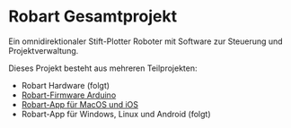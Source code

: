 # Robart Gesamtprojekt

Ein omnidirektionaler Stift-Plotter Roboter mit Software zur Steuerung und Projektverwaltung.

Dieses Projekt besteht aus mehreren Teilprojekten:

- Robart Hardware (folgt)
- [Robart-Firmware Arduino](https://github.com/cnichte/robart-firmware-arduino)
- [Robart-App für MacOS und iOS](https://github.com/cnichte/robart-app-swiftui)
- Robart-App für Windows, Linux und Android (folgt)